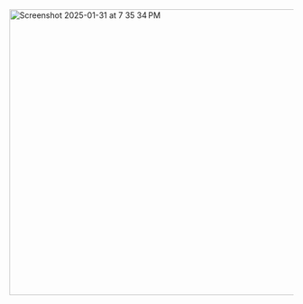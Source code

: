 
<img width="507" alt="Screenshot 2025-01-31 at 7 35 34 PM" src="https://github.com/user-attachments/assets/ccb46a0d-3ae1-48c8-a899-92fedf0b0ba1" />
